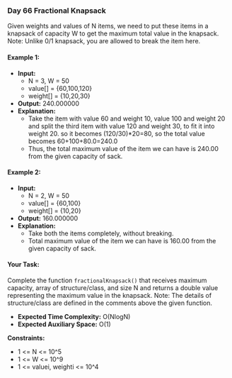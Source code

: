 ### Day 66 **Fractional Knapsack**

Given weights and values of N items, we need to put these items in a knapsack of capacity W to get the maximum total value in the knapsack. Note: Unlike 0/1 knapsack, you are allowed to break the item here.

#### Example 1:

- **Input:**
  - N = 3, W = 50
  - value[] = {60,100,120}
  - weight[] = {10,20,30}
- **Output:** 240.000000
- **Explanation:**
  - Take the item with value 60 and weight 10, value 100 and weight 20 and split the third item with value 120 and weight 30, to fit it into weight 20. so it becomes (120/30)*20=80, so the total value becomes 60+100+80.0=240.0
  - Thus, the total maximum value of the item we can have is 240.00 from the given capacity of sack.

#### Example 2:

- **Input:**
  - N = 2, W = 50
  - value[] = {60,100}
  - weight[] = {10,20}
- **Output:** 160.000000
- **Explanation:**
  - Take both the items completely, without breaking.
  - Total maximum value of the item we can have is 160.00 from the given capacity of sack.

#### Your Task:
Complete the function `fractionalKnapsack()` that receives maximum capacity, array of structure/class, and size N and returns a double value representing the maximum value in the knapsack. Note: The details of structure/class are defined in the comments above the given function.

- **Expected Time Complexity:** O(NlogN)
- **Expected Auxiliary Space:** O(1)

**Constraints:**
- 1 <= N <= 10^5
- 1 <= W <= 10^9
- 1 <= valuei, weighti <= 10^4
